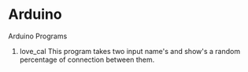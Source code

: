 # Arduino
Arduino Programs
1. love_cal
   This program takes two input name's and show's a random percentage of connection between them.
